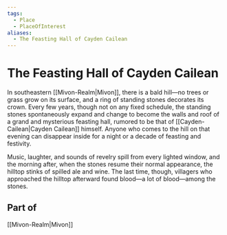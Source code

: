 ```yaml
---
tags:
  - Place
  - PlaceOfInterest
aliases:
  - The Feasting Hall of Cayden Cailean
---
```

# The Feasting Hall of Cayden Cailean
In southeastern [[Mivon-Realm|Mivon]], there is a bald hill—no trees or grass grow on its surface, and a ring of standing stones decorates its crown. Every few years, though not on any fixed schedule, the standing stones spontaneously expand and change to become the walls and roof of a grand and mysterious feasting hall, rumored to be that of [[Cayden-Cailean|Cayden Cailean]] himself. Anyone who comes to the hill on that evening can disappear inside for a night or a decade of feasting and festivity. 

Music, laughter, and sounds of revelry spill from every lighted window, and the morning after, when the stones resume their normal appearance, the hilltop stinks of spilled ale and wine. The last time, though, villagers who approached the hilltop afterward found blood—a lot of blood—among the stones. 
## Part of
[[Mivon-Realm|Mivon]]